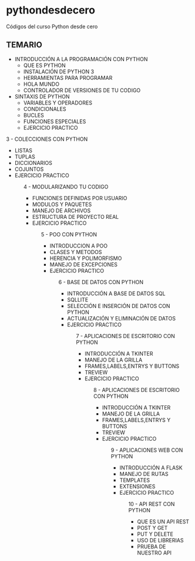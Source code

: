 # pythondesdecero
Códigos del curso Python desde cero
<h2>TEMARIO</h2>
<ul>
  <li>INTRODUCCIÓN A LA PROGRAMACIÓN CON PYTHON
    <ul>
      <li>QUE ES PYTHON</li>
      <li>INSTALACIÓN DE PYTHON 3</li>
      <li>HERRAMIENTAS PARA PROGRAMAR</li>
      <li>HOLA MUNDO</li>
      <li>CONTROLADOR DE VERSIONES DE TU CODIGO</li>
    </ul>
   </li>
  <li>SINTAXIS DE PYTHON
    <ul>
      <li>VARIABLES Y OPERADORES</li>
      <li>CONDICIONALES</li>
      <li>BUCLES</li>
      <li>FUNCIONES ESPECIALES</li>
      <li>EJERCICIO PRACTICO</li>
    </ul>
   </li>
</ul>
3 - COLECCIONES CON PYTHON
<ul>
  <li>LISTAS</li>
  <li>TUPLAS</li>
  <li>DICCIONARIOS</li>
  <li>COJUNTOS</li>
  <li>EJERCICIO PRACTICO</li>
<ul>
4 - MODULARIZANDO TU CODIGO
<ul>
  <li>FUNCIONES DEFINIDAS POR USUARIO</li>
  <li>MODULOS Y PAQUETES</li>
  <li>MANEJO DE ARCHIVOS</li>
  <li>ESTRUCTURA DE PROYECTO REAL</li>
  <li>EJERCICIO PRACTICO</li>
<ul>
5 - POO CON PYTHON
<ul>
  <li>INTRODUCCION A POO</li>
  <li>CLASES Y METODOS</li>
  <li>HERENCIA Y POLIMORFISMO</li>
  <li>MANEJO DE EXCEPCIONES</li>
  <li>EJERCICIO PRACTICO</li>
<ul>
6 - BASE DE DATOS CON PYTHON
<ul>
  <li>INTRODUCCIÓN A BASE DE DATOS SQL</li>
  <li>SQLLITE</li>
  <li>SELECCIÓN E INSERCIÓN DE DATOS CON PYTHON</li>
  <li>ACTUALIZACIÓN Y ELIMINACIÓN DE DATOS</li>
  <li>EJERCICIO PRACTICO</li>
<ul>
7 - APLICACIONES DE ESCRITORIO CON PYTHON
<ul>
  <li>INTRODUCCIÓN A TKINTER</li>
  <li>MANEJO DE LA GRILLA</li>
  <li>FRAMES,LABELS,ENTRYS Y BUTTONS</li>
  <li>TREVIEW</li>
  <li>EJERCICIO PRACTICO</li>
<ul>
8 - APLICACIONES DE ESCRITORIO CON PYTHON
<ul>
  <li>INTRODUCCIÓN A TKINTER</li>
  <li>MANEJO DE LA GRILLA</li>
  <li>FRAMES,LABELS,ENTRYS Y BUTTONS</li>
  <li>TREVIEW</li>
  <li>EJERCICIO PRACTICO</li>
<ul>
9 - APLICACIONES WEB CON PYTHON
<ul>
  <li>INTRODUCCIÓN A FLASK</li>
  <li>MANEJO DE RUTAS</li>
  <li>TEMPLATES</li>
  <li>EXTENSIONES</li>
  <li>EJERCICIO PRACTICO</li>
<ul>
10 - API REST CON PYTHON
<ul>
  <li>QUE ES UN API REST</li>
  <li>POST Y GET</li>
  <li>PUT Y DELETE</li>
  <li>USO DE LIBRERIAS</li>
  <li>PRUEBA DE NUESTRO API</li>
<ul>
